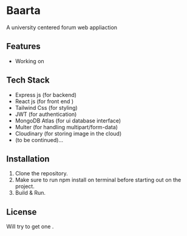 # Baarta
A university centered forum web appliaction 

## Features
- Working on

## Tech Stack
- Express js (for backend)
- React js (for front end ) 
- Tailwind Css (for styling)
- JWT (for authentication)
- MongoDB Atlas (for ui database interface)
- Multer (for handling multipart/form-data)
- Cloudinary (for storing image in the cloud)
- (to be continued)...

## Installation
1. Clone the repository.
2. Make sure to run npm install on terminal before starting out on the project.
3. Build & Run.

## License
Will try to get one .
